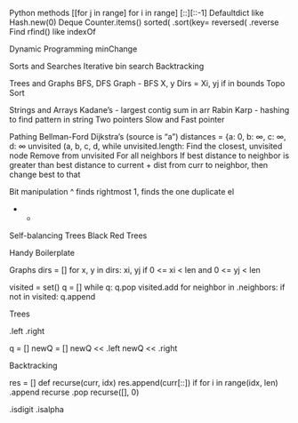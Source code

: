 Python methods
[[for j in range] for i in range]
[::][::-1]
Defaultdict		like Hash.new(0)
Deque
Counter.items()
sorted(    .sort(key=
reversed(    .reverse
Find 	rfind()  	like indexOf

Dynamic Programming
minChange

Sorts and Searches
	Iterative bin search
Backtracking

Trees and Graphs
	BFS, DFS
	Graph - BFS
	X, y
	Dirs = 
	Xi, yj if in bounds
	Topo Sort

Strings and Arrays
Kadane’s - largest contig sum in arr
Rabin Karp - hashing to find pattern in string
Two pointers
Slow and Fast pointer

Pathing
Bellman-Ford
Dijkstra’s
(source is “a”)
    distances = {a: 0, b: ∞, c: ∞, d: ∞
    unvisited (a, b, c, d,
    while unvisited.length:
        Find the closest, unvisited node 
        Remove from unvisited
        For all neighbors
            If best distance to neighbor is greater than best distance to current + dist from curr to neighbor, then change best to that

Bit manipulation
^ finds rightmost 1, finds the one duplicate el
+ -


Self-balancing Trees
Black Red Trees

Handy Boilerplate

Graphs
dirs = []
for x, y in dirs:
    xi, yj
    if 0 <= xi < len and 0 <= yj < len

visited = set()
q = []
while q:
    q.pop
    visited.add
    for neighbor in .neighbors:
        if not in visited:
            q.append


Trees

.left
.right

q = []
newQ = []
newQ << .left
newQ << .right


Backtracking

res = []
def recurse(curr, idx)
    res.append(curr[::]) if
    for i in range(idx, len)
    .append
    recurse
    .pop
recurse([], 0)

.isdigit
.isalpha